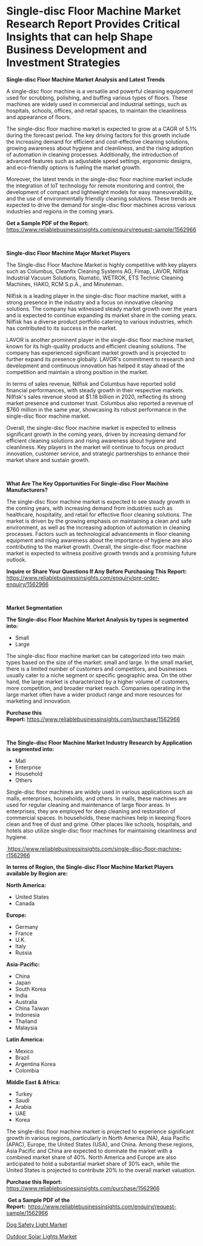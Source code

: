 <p><h1>Single-disc Floor Machine Market Research Report Provides Critical Insights that can help Shape Business Development and Investment Strategies</h1></p><p><strong>Single-disc Floor Machine Market Analysis and Latest Trends</strong></p>
<p><p>A single-disc floor machine is a versatile and powerful cleaning equipment used for scrubbing, polishing, and buffing various types of floors. These machines are widely used in commercial and industrial settings, such as hospitals, schools, offices, and retail spaces, to maintain the cleanliness and appearance of floors.</p><p>The single-disc floor machine market is expected to grow at a CAGR of 5.1% during the forecast period. The key driving factors for this growth include the increasing demand for efficient and cost-effective cleaning solutions, growing awareness about hygiene and cleanliness, and the rising adoption of automation in cleaning processes. Additionally, the introduction of advanced features such as adjustable speed settings, ergonomic designs, and eco-friendly options is fueling the market growth.</p><p>Moreover, the latest trends in the single-disc floor machine market include the integration of IoT technology for remote monitoring and control, the development of compact and lightweight models for easy maneuverability, and the use of environmentally friendly cleaning solutions. These trends are expected to drive the demand for single-disc floor machines across various industries and regions in the coming years.</p></p>
<p><strong>Get a Sample PDF of the Report:&nbsp;</strong> <a href="https://www.reliablebusinessinsights.com/enquiry/request-sample/1562966">https://www.reliablebusinessinsights.com/enquiry/request-sample/1562966</a></p>
<p>&nbsp;</p>
<p><strong>Single-disc Floor Machine Major Market Players</strong></p>
<p><p>The Single-disc Floor Machine Market is highly competitive with key players such as Columbus, Cleanfix Cleaning Systems AG, Fimap, LAVOR, Nilfisk Industrial Vacuum Solutions, Numatic, WETROK, ETS Technic Cleaning Machines, HAKO, RCM S.p.A., and Minuteman.</p><p>Nilfisk is a leading player in the single-disc floor machine market, with a strong presence in the industry and a focus on innovative cleaning solutions. The company has witnessed steady market growth over the years and is expected to continue expanding its market share in the coming years. Nilfisk has a diverse product portfolio catering to various industries, which has contributed to its success in the market.</p><p>LAVOR is another prominent player in the single-disc floor machine market, known for its high-quality products and efficient cleaning solutions. The company has experienced significant market growth and is projected to further expand its presence globally. LAVOR's commitment to research and development and continuous innovation has helped it stay ahead of the competition and maintain a strong position in the market.</p><p>In terms of sales revenue, Nilfisk and Columbus have reported solid financial performances, with steady growth in their respective markets. Nilfisk's sales revenue stood at $1.18 billion in 2020, reflecting its strong market presence and customer trust. Columbus also reported a revenue of $760 million in the same year, showcasing its robust performance in the single-disc floor machine market.</p><p>Overall, the single-disc floor machine market is expected to witness significant growth in the coming years, driven by increasing demand for efficient cleaning solutions and rising awareness about hygiene and cleanliness. Key players in the market will continue to focus on product innovation, customer service, and strategic partnerships to enhance their market share and sustain growth.</p></p>
<p>&nbsp;</p>
<p><strong>What Are The Key Opportunities For Single-disc Floor Machine Manufacturers?</strong></p>
<p><p>The single-disc floor machine market is expected to see steady growth in the coming years, with increasing demand from industries such as healthcare, hospitality, and retail for effective floor cleaning solutions. The market is driven by the growing emphasis on maintaining a clean and safe environment, as well as the increasing adoption of automation in cleaning processes. Factors such as technological advancements in floor cleaning equipment and rising awareness about the importance of hygiene are also contributing to the market growth. Overall, the single-disc floor machine market is expected to witness positive growth trends and a promising future outlook.</p></p>
<p><strong>Inquire or Share Your Questions If Any Before Purchasing This Report:</strong> <a href="https://www.reliablebusinessinsights.com/enquiry/pre-order-enquiry/1562966">https://www.reliablebusinessinsights.com/enquiry/pre-order-enquiry/1562966</a></p>
<p>&nbsp;</p>
<p><strong>Market Segmentation</strong></p>
<p><strong>The Single-disc Floor Machine Market Analysis by types is segmented into:</strong></p>
<p><ul><li>Small</li><li>Large</li></ul></p>
<p><p>The single-disc floor machine market can be categorized into two main types based on the size of the market: small and large. In the small market, there is a limited number of customers and competitors, and businesses usually cater to a niche segment or specific geographic area. On the other hand, the large market is characterized by a higher volume of customers, more competition, and broader market reach. Companies operating in the large market often have a wider product range and more resources for marketing and innovation.</p></p>
<p><strong>Purchase this Report:&nbsp;</strong><a href="https://www.reliablebusinessinsights.com/purchase/1562966">https://www.reliablebusinessinsights.com/purchase/1562966</a></p>
<p>&nbsp;</p>
<p><strong>The Single-disc Floor Machine Market Industry Research by Application is segmented into:</strong></p>
<p><ul><li>Mall</li><li>Enterprise</li><li>Household</li><li>Others</li></ul></p>
<p><p>Single-disc floor machines are widely used in various applications such as malls, enterprises, households, and others. In malls, these machines are used for regular cleaning and maintenance of large floor areas. In enterprises, they are employed for deep cleaning and restoration of commercial spaces. In households, these machines help in keeping floors clean and free of dust and grime. Other places like schools, hospitals, and hotels also utilize single-disc floor machines for maintaining cleanliness and hygiene.</p></p>
<p><a href="https://www.reliablebusinessinsights.com/single-disc-floor-machine-r1562966">&nbsp;https://www.reliablebusinessinsights.com/single-disc-floor-machine-r1562966</a></p>
<p><strong>In terms of Region, the Single-disc Floor Machine Market Players available by Region are:</strong></p>
<p>
    <p> <strong> North America: </strong>
        <ul>
            <li>United States</li>
            <li>Canada</li>
        </ul>
        </p> 
    <p> <strong> Europe: </strong>
        <ul>
            <li>Germany</li>
            <li>France</li>
            <li>U.K.</li>
            <li>Italy</li>
            <li>Russia</li>
        </ul>
        </p> 
    <p> <strong> Asia-Pacific: </strong>
        <ul>
            <li>China</li>
            <li>Japan</li>
            <li>South Korea</li>
            <li>India</li>
            <li>Australia</li>
            <li>China Taiwan</li>
            <li>Indonesia</li>
            <li>Thailand</li>
            <li>Malaysia</li>
        </ul>
        </p> 
    <p> <strong> Latin America: </strong>
        <ul>
            <li>Mexico</li>
            <li>Brazil</li>
            <li>Argentina Korea</li>
            <li>Colombia</li>
        </ul>
        </p> 
    <p> <strong> Middle East & Africa: </strong>
        <ul>
            <li>Turkey</li>
            <li>Saudi</li>
            <li>Arabia</li>
            <li>UAE</li>
            <li>Korea</li>
        </ul>
    </p>
    </p>
<p><p>The single-disc floor machine market is projected to experience significant growth in various regions, particularly in North America (NA), Asia Pacific (APAC), Europe, the United States (USA), and China. Among these regions, Asia Pacific and China are expected to dominate the market with a combined market share of 40%. North America and Europe are also anticipated to hold a substantial market share of 30% each, while the United States is projected to contribute 20% to the overall market valuation.</p></p>
<p><strong>Purchase this Report: </strong><a href="https://www.reliablebusinessinsights.com/purchase/1562966">https://www.reliablebusinessinsights.com/purchase/1562966</a></p>
<p>&nbsp;<strong>Get a Sample PDF of the Report:&nbsp;&nbsp;</strong><a href="https://www.reliablebusinessinsights.com/enquiry/request-sample/1562966">https://www.reliablebusinessinsights.com/enquiry/request-sample/1562966</a></p>
<p><strong></strong></p>
<p><p><a href="https://github.com/EbonyHane1955/Market-Research-Report-List-1/blob/main/dog-safety-light-market.md">Dog Safety Light Market</a></p><p><a href="https://github.com/kathiaseamanalvaradovlprc2h/Market-Research-Report-List-3/blob/main/outdoor-solar-lights-market.md">Outdoor Solar Lights Market</a></p></p>